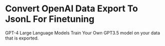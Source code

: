# Convert OpenAI Data Export To JsonL For Finetuning
 GPT-4 Large Language Models Train Your Own GPT3.5 model on your data that is exported.
